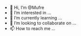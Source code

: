 - 👋 Hi, I’m @Mufre
- 👀 I’m interested in ...
- 🌱 I’m currently learning ...
- 💞️ I’m looking to collaborate on ...
- 📫 How to reach me ...

<!---
Mufre/Mufre is a ✨ special ✨ repository because its `README.md` (this file) appears on your GitHub profile.
You can click the Preview link to take a look at your changes.
--->
